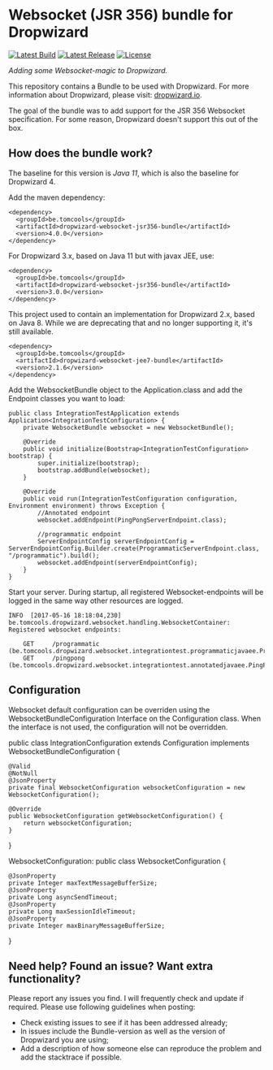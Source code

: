 Websocket (JSR 356) bundle for Dropwizard
==========
[![Latest Build](https://github.com/TomCools/dropwizard-websocket-jsr356-bundle/actions/workflows/github-build-maven.yml/badge.svg?branch=main)](https://github.com/TomCools/dropwizard-websocket-jsr356-bundle/actions/workflows/github-build-maven.yml)
[![Latest Release](https://img.shields.io/maven-central/v/be.tomcools/dropwizard-websocket-jsr356-bundle)](http://mvnrepository.com/artifact/be.tomcools/dropwizard-websocket-jee7-bundle)
[![License](https://img.shields.io/badge/License-Apache%202-blue.svg)](https://github.com/TomCools/dropwizard-websocket-jee7-bundle/blob/master/LICENSE)

*Adding some Websocket-magic to Dropwizard.*

This repository contains a Bundle to be used with Dropwizard.
For more information about Dropwizard, please visit: [dropwizard.io](http://www.dropwizard.io).

The goal of the bundle was to add support for the JSR 356 Websocket specification.
For some reason, Dropwizard doesn't support this out of the box.

How does the bundle work?
---

The baseline for this version is *Java 11*, which is also the baseline for Dropwizard 4.

Add the maven dependency: 

    <dependency>
      <groupId>be.tomcools</groupId>
      <artifactId>dropwizard-websocket-jsr356-bundle</artifactId>
      <version>4.0.0</version>
    </dependency>

For Dropwizard 3.x, based on Java 11 but with javax JEE, use: 

    <dependency>
      <groupId>be.tomcools</groupId>
      <artifactId>dropwizard-websocket-jsr356-bundle</artifactId>
      <version>3.0.0</version>
    </dependency>
    
This project used to contain an implementation for Dropwizard 2.x, based on Java 8.
While we are deprecating that and no longer supporting it, it's still available.

    <dependency>
      <groupId>be.tomcools</groupId>
      <artifactId>dropwizard-websocket-jee7-bundle</artifactId>
      <version>2.1.6</version>
    </dependency>

Add the WebsocketBundle object to the Application.class and add the Endpoint classes you want to load:

    public class IntegrationTestApplication extends Application<IntegrationTestConfiguration> {
        private WebsocketBundle websocket = new WebsocketBundle();
    
        @Override
        public void initialize(Bootstrap<IntegrationTestConfiguration> bootstrap) {
            super.initialize(bootstrap);
            bootstrap.addBundle(websocket);
        }
    
        @Override
        public void run(IntegrationTestConfiguration configuration, Environment environment) throws Exception {
            //Annotated endpoint
            websocket.addEndpoint(PingPongServerEndpoint.class);
    
            //programmatic endpoint
            ServerEndpointConfig serverEndpointConfig = ServerEndpointConfig.Builder.create(ProgrammaticServerEndpoint.class, "/programmatic").build();
            websocket.addEndpoint(serverEndpointConfig);
        }
    }

Start your server. During startup, all registered Websocket-endpoints will be logged in the same way other resources are logged.

    INFO  [2017-05-16 18:18:04,230] be.tomcools.dropwizard.websocket.handling.WebsocketContainer: Registered websocket endpoints: 
    
    	GET		/programmatic (be.tomcools.dropwizard.websocket.integrationtest.programmaticjavaee.ProgrammaticServerEndpoint)
    	GET		/pingpong (be.tomcools.dropwizard.websocket.integrationtest.annotatedjavaee.PingPongServerEndpoint)
    

Configuration
---
Websocket default configuration can be overriden using the WebsocketBundleConfiguration Interface on the Configuration class.
When the interface is not used, the configuration will not be overridden.

public class IntegrationConfiguration extends Configuration implements WebsocketBundleConfiguration {

    @Valid
    @NotNull
    @JsonProperty
    private final WebsocketConfiguration websocketConfiguration = new WebsocketConfiguration();

    @Override
    public WebsocketConfiguration getWebsocketConfiguration() {
        return websocketConfiguration;
    }
}

WebsocketConfiguration:
public class WebsocketConfiguration {

    @JsonProperty
    private Integer maxTextMessageBufferSize;
    @JsonProperty
    private Long asyncSendTimeout;
    @JsonProperty
    private Long maxSessionIdleTimeout;
    @JsonProperty
    private Integer maxBinaryMessageBufferSize;
}


    
Need help? Found an issue? Want extra functionality?
---
Please report any issues you find. I will frequently check and update if required.
Please use following guidelines when posting:

* Check existing issues to see if it has been addressed already;
* In issues include the Bundle-version as well as the version of Dropwizard you are using;
* Add a description of how someone else can reproduce the problem and add the stacktrace if possible.
